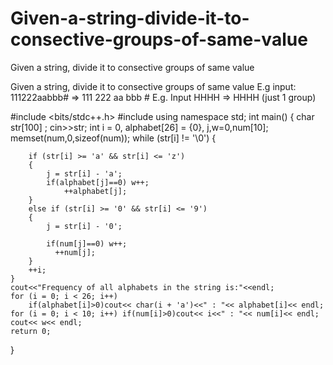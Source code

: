 # Given-a-string-divide-it-to-consective-groups-of-same-value
Given a string, divide it to consective groups of same value

Given a string, divide it to consective groups of same value
E.g input: 111222aabbb#
=> 111   222  aa bbb #
E.g. Input HHHH
=> HHHH (just 1 group)




#include <bits/stdc++.h>
#include <iostream>
using namespace std;
int main()
{
    char str[100] ;
   cin>>str;
    int i = 0, alphabet[26] = {0}, j,w=0,num[10];
    memset(num,0,sizeof(num));
    while (str[i] != '\0')
    {

        if (str[i] >= 'a' && str[i] <= 'z')
        {
            j = str[i] - 'a';
            if(alphabet[j]==0) w++;
                ++alphabet[j];
        }
        else if (str[i] >= '0' && str[i] <= '9')
        {
            j = str[i] - '0';

            if(num[j]==0) w++;
              ++num[j];
        }
        ++i;
    }
    cout<<"Frequency of all alphabets in the string is:"<<endl;
    for (i = 0; i < 26; i++)
        if(alphabet[i]>0)cout<< char(i + 'a')<<" : "<< alphabet[i]<< endl;
    for (i = 0; i < 10; i++) if(num[i]>0)cout<< i<<" : "<< num[i]<< endl;
    cout<< w<< endl;
    return 0;
}
